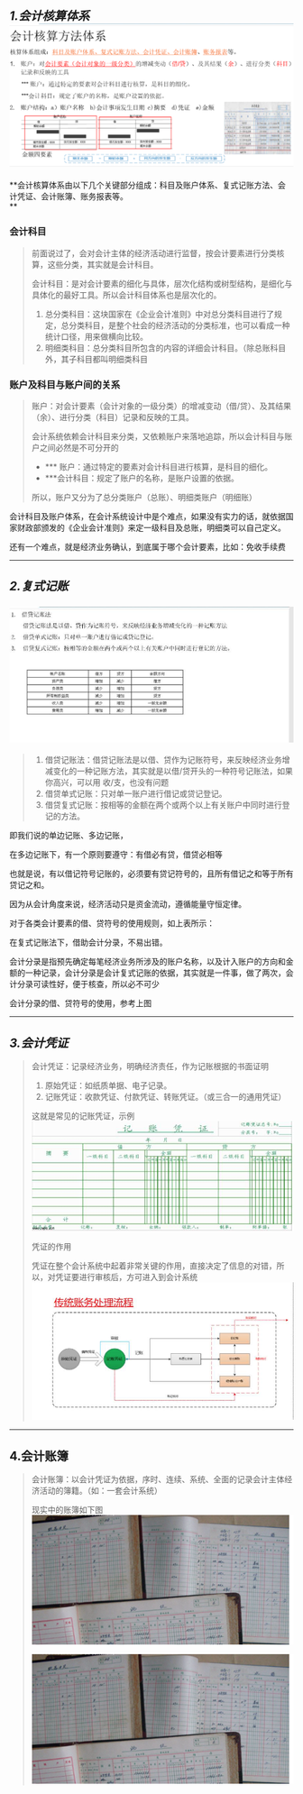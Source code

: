 ## _1.会计核算体系_![](/assets/4.0.1.1会计核算体系.png)

**会计核算体系由以下几个关键部分组成：科目及账户体系、复式记账方法、会计凭证、会计账簿、账务报表等。                                                          
**

### 会计科目

> 前面说过了，会对会计主体的经济活动进行监督，按会计要素进行分类核算，这些分类，其实就是会计科目。
>
> 会计科目：是对会计要素的细化与具体，层次化结构或树型结构，是细化与具体化的最好工具。所以会计科目体系也是层次化的。
>
> 1. 总分类科目：这块国家在《企业会计准则》中对总分类科目进行了规定，总分类科目，是整个社会的经济活动的分类标准，也可以看成一种统计口径，用来做横向比较。
> 2. 明细类科目：总分类科目所包含的内容的详细会计科目。（除总账科目外，其子科目都叫明细类科目

### 账户及科目与账户间的关系

> 账户：对会计要素（会计对象的一级分类）的增减变动（借/贷）、及其结果（余）、进行分类（科目）记录和反映的工具。
>
> 会计系统依赖会计科目来分类，又依赖账户来落地追踪，所以会计科目与账户之间必然是不可分开的
>
> * \*\*\* 账户：通过特定的要素对会计科目进行核算，是科目的细化。
> * \*\*\*会计科目：规定了账户的名称，是账户设置的依据。  
>
> 所以，账户又分为了总分类账户（总账）、明细类账户（明细账）

会计科目及账户体系，在会计系统设计中是个难点，如果没有实力的话，就依据国家财政部颁发的《企业会计准则》来定一级科目及总账，明细类可以自己定义。

还有一个难点，就是经济业务确认，到底属于哪个会计要素，比如：免收手续费

---

## _2.复式记账_

### ![](/assets/4.0.1.2复式记账法.png)

> 1. 借贷记账法：借贷记账法是以借、贷作为记账符号，来反映经济业务增减变化的一种记账方法，其实就是以借/贷开头的一种符号记账法，如果你高兴，可以用 收/支，也没有问题
> 2. 借贷单式记账：只对单一账户进行借记或贷记登记。
> 3. 借贷复式记账：按相等的金额在两个或两个以上有关账户中同时进行登记的方法。

即我们说的单边记账、多边记账，

在多边记账下，有一个原则要遵守：有借必有贷，借贷必相等

也就是说，有以借记符号记账的，必须要有贷记符号的，且所有借记之和等于所有贷记之和。

因为从会计角度来说，经济活动只是资金流动，遵循能量守恒定律。

对于各类会计要素的借、贷符号的使用规则，如上表所示：

在复式记账法下，借助会计分录，不易出错。

会计分录是指预先确定每笔经济业务所涉及的账户名称，以及计入账户的方向和金额的一种记录，会计分录是会计复式记账的依据，其实就是一件事，做了两次，会计分录可读性好，便于核查，所以必不可少

会计分录的借、贷符号的使用，参考上图

---

## _3.会计凭证_

> 会计凭证：记录经济业务，明确经济责任，作为记账根据的书面证明
>
> 1. 原始凭证：如纸质单据、电子记录。
> 2. 记账凭证：收款凭证、付款凭证、转账凭证。（或三合一的通用凭证）
>
> 这就是常见的记账凭证，示例![](/assets/4.0.1.3记账凭证示例.png)
>
> 凭证的作用
>
> 凭证在整个会计系统中起着非常关键的作用，直接决定了信息的对错，所以，对凭证要进行审核后，方可进入到会计系统![](/assets/4.0.1传统账户处理流程.png)

---

## 4.会计账簿

> 会计账簿：以会计凭证为依据，序时、连续、系统、全面的记录会计主体经济活动的簿籍。（如：一套会计系统）
>
> 现实中的账簿如下图![](/assets/4.0.1现实中的会计账簿.png)
>
> ![](/assets/4.0.1现实中的会计账簿.png)



